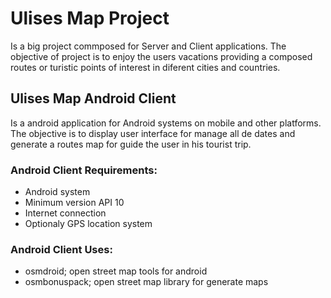 <h1>Ulises Map Project</h1>

Is a big project commposed for Server and Client applications. The objective of project is to enjoy the users vacations providing a composed routes or turistic points of interest in diferent cities and countries.

<h2>Ulises Map Android Client</h2>

Is a android application for Android systems on mobile and other platforms. The objective is to display user interface for manage all de dates and generate a routes map for guide the user in his tourist trip.

<h3>Android Client Requirements:</h3>
<ul><li>Android system</li>
<li>Minimum version API 10</li>
<li>Internet connection</li>
<li>Optionaly GPS location system</li></ul>

<h3>Android Client Uses:</h3>
<ul><li>osmdroid; open street map tools for android</li>
<li>osmbonuspack; open street map library for generate maps</li>
